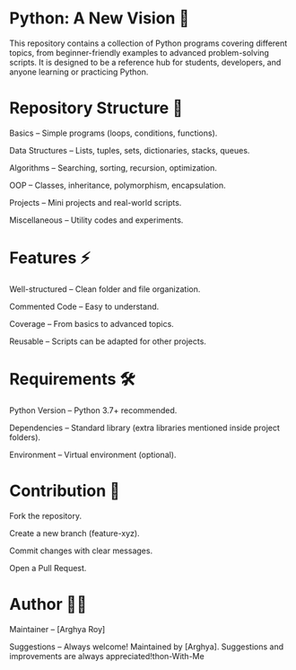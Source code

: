 # Python: A New Vision 🚀

This repository contains a collection of Python programs covering different topics, from beginner-friendly examples to advanced problem-solving scripts. It is designed to be a reference hub for students, developers, and anyone learning or practicing Python.

# Repository Structure 📂 

Basics – Simple programs (loops, conditions, functions).

Data Structures – Lists, tuples, sets, dictionaries, stacks, queues.

Algorithms – Searching, sorting, recursion, optimization.

OOP – Classes, inheritance, polymorphism, encapsulation.

Projects – Mini projects and real-world scripts.

Miscellaneous – Utility codes and experiments.

# Features ⚡

Well-structured – Clean folder and file organization.

Commented Code – Easy to understand.

Coverage – From basics to advanced topics.

Reusable – Scripts can be adapted for other projects.

# Requirements 🛠

Python Version – Python 3.7+ recommended.

Dependencies – Standard library (extra libraries mentioned inside project folders).

Environment – Virtual environment (optional).

# Contribution 🤝

Fork the repository.

Create a new branch (feature-xyz).

Commit changes with clear messages.

Open a Pull Request.

# Author 👨‍💻

Maintainer – [Arghya Roy]

Suggestions – Always welcome!
Maintained by [Arghya]. Suggestions and improvements are always appreciated!thon-With-Me
